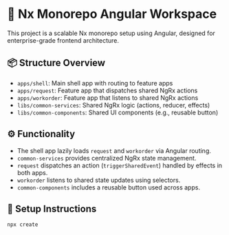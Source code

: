 # 🚀 Nx Monorepo Angular Workspace

This project is a scalable Nx monorepo setup using Angular, designed for enterprise-grade frontend architecture.

## 📦 Structure Overview

- `apps/shell`: Main shell app with routing to feature apps
- `apps/request`: Feature app that dispatches shared NgRx actions
- `apps/workorder`: Feature app that listens to shared NgRx actions
- `libs/common-services`: Shared NgRx logic (actions, reducer, effects)
- `libs/common-components`: Shared UI components (e.g., reusable button)

## ⚙️ Functionality

- The shell app lazily loads `request` and `workorder` via Angular routing.
- `common-services` provides centralized NgRx state management.
- `request` dispatches an action (`triggerSharedEvent`) handled by effects in both apps.
- `workorder` listens to shared state updates using selectors.
- `common-components` includes a reusable button used across apps.

## 🧱 Setup Instructions

```bash
npx create
```

